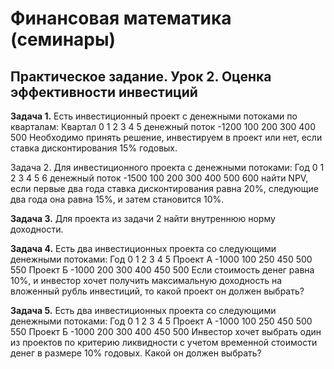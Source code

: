 # Финансовая математика (семинары)

## Практическое задание. Урок 2. Оценка эффективности инвестиций

**Задача 1.** Есть инвестиционный проект с денежными потоками по кварталам:
Квартал 0 1 2 3 4 5
денежный поток -1200 100 200 300 400 500
Необходимо принять решение, инвестируем в проект или нет, если ставка дисконтирования 15% годовых.

Задача 2. Для инвестиционного проекта с денежными потоками:
Год 0 1 2 3 4 5 6
денежный поток -1500 100 200 300 400 500 600
найти NPV, если первые два года ставка дисконтирования равна 20%, следующие два года она равна 15%, и затем становится 10%.

**Задача 3.** Для проекта из задачи 2 найти внутреннюю норму доходности.

**Задача 4.** Есть два инвестиционных проекта со следующими денежными потоками:
Год 0 1 2 3 4 5
Проект А -1000 100 250 450 500 550
Проект Б -1000 200 300 400 450 500
Если стоимость денег равна 10%, и инвестор хочет получить максимальную доходность на вложенный рубль инвестиций, то какой проект он должен выбрать?

**Задача 5.** Есть два инвестиционных проекта со следующими денежными потоками:
Год 0 1 2 3 4 5
Проект А -1000 100 250 450 500 550
Проект Б -1000 200 300 400 450 500
Инвестор хочет выбрать один из проектов по критерию ликвидности с учетом временной стоимости денег в размере 10% годовых. Какой он должен выбрать?
